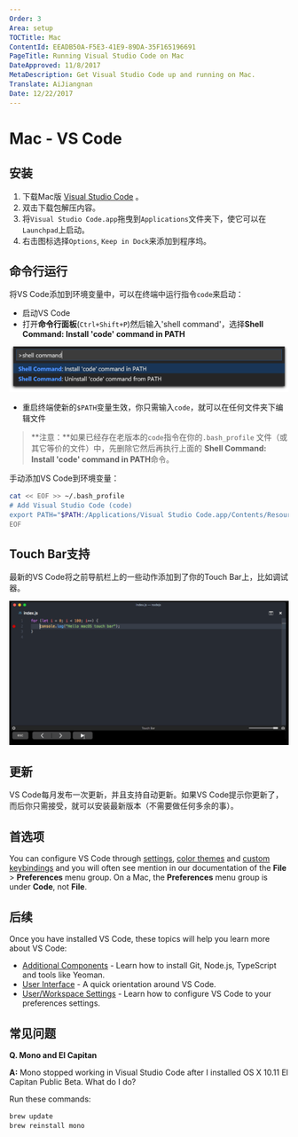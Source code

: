 ```yaml
---
Order: 3
Area: setup
TOCTitle: Mac
ContentId: EEADB50A-F5E3-41E9-89DA-35F165196691
PageTitle: Running Visual Studio Code on Mac
DateApproved: 11/8/2017
MetaDescription: Get Visual Studio Code up and running on Mac.
Translate: AiJiangnan
Date: 12/22/2017
---
```

# Mac - VS Code

## 安装

1. 下载Mac版 [Visual Studio Code](https://go.microsoft.com/fwlink/?LinkID=534106) 。
2. 双击下载包解压内容。
3. 将`Visual Studio Code.app`拖曳到`Applications`文件夹下，使它可以在`Launchpad`上启动。
4. 右击图标选择`Options`, `Keep in Dock`来添加到程序坞。

## 命令行运行

将VS Code添加到环境变量中，可以在终端中运行指令`code`来启动：

- 启动VS Code
- 打开**命令行面板**(`Ctrl+Shift+P`)然后输入'shell command'，选择**Shell Command: Install 'code' command in PATH**

![Mac shell commands](images/mac/shell-command.png)

- 重启终端使新的`$PATH`变量生效，你只需输入`code`，就可以在任何文件夹下编辑文件

>**注意：**如果已经存在老版本的`code`指令在你的`.bash_profile` 文件（或其它等价的文件）中，先删除它然后再执行上面的 **Shell Command: Install 'code' command in PATH**命令。

手动添加VS Code到环境变量：

```bash
cat << EOF >> ~/.bash_profile
# Add Visual Studio Code (code)
export PATH="$PATH:/Applications/Visual Studio Code.app/Contents/Resources/app/bin"
EOF
```

## Touch Bar支持

最新的VS Code将之前导航栏上的一些动作添加到了你的Touch Bar上，比如调试器。

![Mac Touch Bar](images/mac/touchbar.gif)

## 更新

VS Code每月发布一次更新，并且支持自动更新。如果VS Code提示你更新了，而后你只需接受，就可以安装最新版本（不需要做任何多余的事）。

## 首选项

You can configure VS Code through [settings](/docs/getstarted/settings.md), [color themes](/docs/getstarted/themes.md) and [custom keybindings](/docs/getstarted/keybindings.md) and you will often see mention in our documentation of the **File** > **Preferences** menu group.  On a Mac, the **Preferences** menu group is under **Code**, not **File**.



## 后续

Once you have installed VS Code, these topics will help you learn more about VS Code:

* [Additional Components](/docs/setup/additional-components.md) - Learn how to install Git, Node.js, TypeScript and tools like Yeoman.
* [User Interface](/docs/getstarted/userinterface.md) - A quick orientation around VS Code.
* [User/Workspace Settings](/docs/getstarted/settings.md) - Learn how to configure VS Code to your preferences settings.

## 常见问题

**Q. Mono and El Capitan**

**A:** Mono stopped working in Visual Studio Code after I installed OS X 10.11 El Capitan Public Beta. What do I do?

Run these commands:

```bash
brew update
brew reinstall mono
```